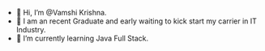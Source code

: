 - 👋 Hi, I’m @Vamshi Krishna.
- 👀 I am an recent Graduate and early waiting to kick start my carrier in IT Industry.
- 🌱 I’m currently learning Java Full Stack.

  

<!---
Vamshi-1311/Vamshi-1311 is a ✨ special ✨ repository because its `README.md` (this file) appears on your GitHub profile.
You can click the Preview link to take a look at your changes.
--->
